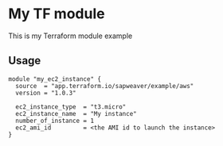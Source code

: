 # My TF module
This is my Terraform module example

## Usage
~~~
module "my_ec2_instance" {
  source  = "app.terraform.io/sapweaver/example/aws"
  version = "1.0.3"
  
  ec2_instance_type  = "t3.micro"
  ec2_instance_name  = "My instance"
  number_of_instance = 1
  ec2_ami_id         = <the AMI id to launch the instance>
}
~~~